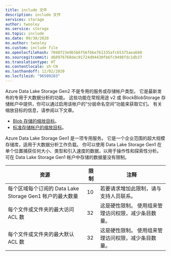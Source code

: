 ```yaml
---
title: include 文件
description: include 文件
services: storage
author: twooley
ms.service: storage
ms.topic: include
ms.date: 09/30/2020
ms.author: twooley
ms.custom: include file
ms.openlocfilehash: 7098f23e9b5b6f56fbbe761335afc65375aea680
ms.sourcegitcommit: d60976768dec91724d94430fb6fc9498fdc1db37
ms.translationtype: HT
ms.contentlocale: zh-CN
ms.lasthandoff: 12/02/2020
ms.locfileid: "96509203"
---
```

Azure Data Lake Storage Gen2 不是专用的服务或存储帐户类型。 它是最新发布的专用于大数据分析的功能。  这些功能在常规用途 v2 或 BlockBlobStorage 存储帐户中提供，你可以通过启用该帐户的“分层命名空间”功能来获取它们。 有关缩放目标的信息，请参阅以下文章。 

- [Blob 存储的缩放目标](../articles/storage/blobs/scalability-targets.md#scale-targets-for-blob-storage)。
- [标准存储帐户的缩放目标](../articles/storage/common/scalability-targets-standard-account.md?toc=%2fazure%2fstorage%2fblobs%2ftoc.json#scale-targets-for-standard-storage-accounts)。

Azure Data Lake Storage Gen1 是一项专用服务。 它是一个企业范围的超大规模存储库，适用于大数据分析工作负载。 你可以使用 Data Lake Storage Gen1 在单个位置捕获任何大小、类型和引入速度的数据，以用于操作性和探索性分析。 可在 Data Lake Storage Gen1 帐户中存储的数据量没有限制。

| **资源** | **限制** | **注释** |
| --- | --- | --- |
| 每个区域每个订阅的 Data Lake Storage Gen1 帐户的最大数量 |10 | 若要请求增加此限制，请与支持人员联系。 |
| 每个文件或文件夹的最大访问 ACL 数 |32 | 这是硬性限制。 使用组来管理访问权限，减少条目数量。 |
| 每个文件或文件夹的最大默认 ACL 数 |32 | 这是硬性限制。 使用组来管理访问权限，减少条目数量。 |